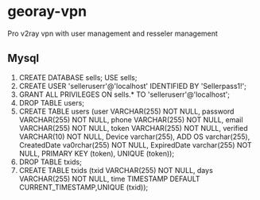 # georay-vpn

Pro v2ray vpn with user management and resseler management

## Mysql

1. CREATE DATABASE sells; USE sells;
2. CREATE USER 'selleruserr'@'localhost' IDENTIFIED BY 'Sellerpass1!';
3. GRANT ALL PRIVILEGES ON sells.* TO 'selleruserr'@'localhost';
4. DROP TABLE users;
5. CREATE TABLE users (user VARCHAR(255) NOT NULL, password VARCHAR(255) NOT NULL, phone VARCHAR(255) NOT NULL, email VARCHAR(255) NOT NULL, token VARCHAR(255) NOT NULL, verified VARCHAR(10) NOT NULL, Device varchar(255), ADD OS varchar(255), CreatedDate va0rchar(255) NOT NULL, ExpiredDate varchar(255) NOT NULL, PRIMARY KEY (token), UNIQUE (token));
6. DROP TABLE txids;
7. CREATE TABLE txids (txid VARCHAR(255) NOT NULL, days VARCHAR(255) NOT NULL, time TIMESTAMP DEFAULT CURRENT_TIMESTAMP,UNIQUE (txid));

